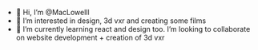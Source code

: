 - 👋 Hi, I’m @MacLowelll
- 👀 I’m interested in design,  3d vxr and creating some films 
- 🌱 I’m currently learning  react and design too.
 I’m looking to collaborate on website development + creation of 3d vxr 


<!---
MacLowelll/MacLowelll is a ✨ special ✨ repository because its `README.md` (this file) appears on your GitHub profile.
You can click the Preview link to take a look at your changes.
--->
